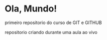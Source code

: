 # Ola, Mundo! 
 primeiro repositorio do curso de GIT e GITHUB

 repositorio criando durante uma aula ao vivo
